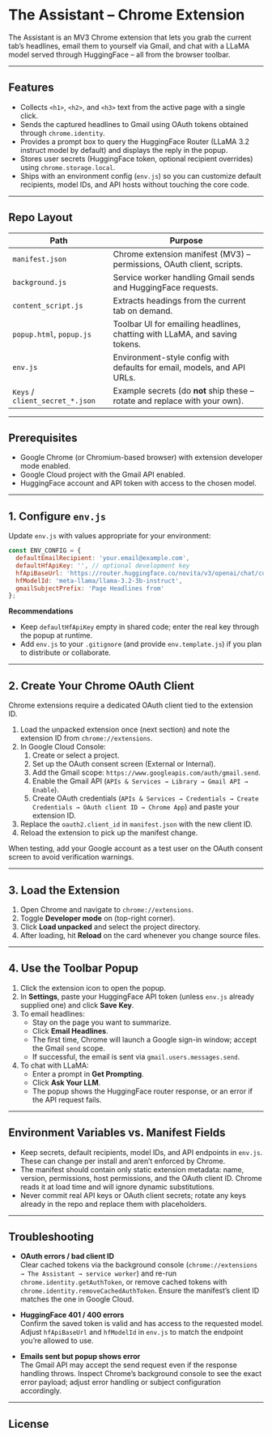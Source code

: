 # The Assistant – Chrome Extension

The Assistant is an MV3 Chrome extension that lets you grab the current tab’s headlines, email them to yourself via Gmail, and chat with a LLaMA model served through HuggingFace – all from the browser toolbar.

---

## Features
- Collects `<h1>`, `<h2>`, and `<h3>` text from the active page with a single click.
- Sends the captured headlines to Gmail using OAuth tokens obtained through `chrome.identity`.
- Provides a prompt box to query the HuggingFace Router (LLaMA 3.2 instruct model by default) and displays the reply in the popup.
- Stores user secrets (HuggingFace token, optional recipient overrides) using `chrome.storage.local`.
- Ships with an environment config (`env.js`) so you can customize default recipients, model IDs, and API hosts without touching the core code.

---

## Repo Layout
| Path | Purpose |
| --- | --- |
| `manifest.json` | Chrome extension manifest (MV3) – permissions, OAuth client, scripts. |
| `background.js` | Service worker handling Gmail sends and HuggingFace requests. |
| `content_script.js` | Extracts headings from the current tab on demand. |
| `popup.html`, `popup.js` | Toolbar UI for emailing headlines, chatting with LLaMA, and saving tokens. |
| `env.js` | Environment-style config with defaults for email, models, and API URLs. |
| `Keys` / `client_secret_*.json` | Example secrets (do **not** ship these – rotate and replace with your own). |

---

## Prerequisites
- Google Chrome (or Chromium-based browser) with extension developer mode enabled.
- Google Cloud project with the Gmail API enabled.
- HuggingFace account and API token with access to the chosen model.

---

## 1. Configure `env.js`
Update `env.js` with values appropriate for your environment:

```js
const ENV_CONFIG = {
  defaultEmailRecipient: 'your.email@example.com',
  defaultHfApiKey: '', // optional development key
  hfApiBaseUrl: 'https://router.huggingface.co/novita/v3/openai/chat/completions',
  hfModelId: 'meta-llama/llama-3.2-3b-instruct',
  gmailSubjectPrefix: 'Page Headlines from'
};
```

**Recommendations**
- Keep `defaultHfApiKey` empty in shared code; enter the real key through the popup at runtime.
- Add `env.js` to your `.gitignore` (and provide `env.template.js`) if you plan to distribute or collaborate.

---

## 2. Create Your Chrome OAuth Client
Chrome extensions require a dedicated OAuth client tied to the extension ID.

1. Load the unpacked extension once (next section) and note the extension ID from `chrome://extensions`.
2. In Google Cloud Console:
   1. Create or select a project.
   2. Set up the OAuth consent screen (External or Internal).
   3. Add the Gmail scope: `https://www.googleapis.com/auth/gmail.send`.
   4. Enable the Gmail API (`APIs & Services → Library → Gmail API → Enable`).
   5. Create OAuth credentials (`APIs & Services → Credentials → Create Credentials → OAuth client ID → Chrome App`) and paste your extension ID.
3. Replace the `oauth2.client_id` in `manifest.json` with the new client ID.
4. Reload the extension to pick up the manifest change.

When testing, add your Google account as a test user on the OAuth consent screen to avoid verification warnings.

---

## 3. Load the Extension
1. Open Chrome and navigate to `chrome://extensions`.
2. Toggle **Developer mode** on (top-right corner).
3. Click **Load unpacked** and select the project directory.
4. After loading, hit **Reload** on the card whenever you change source files.

---

## 4. Use the Toolbar Popup
1. Click the extension icon to open the popup.
2. In **Settings**, paste your HuggingFace API token (unless `env.js` already supplied one) and click **Save Key**.
3. To email headlines:
   - Stay on the page you want to summarize.
   - Click **Email Headlines**.
   - The first time, Chrome will launch a Google sign-in window; accept the Gmail `send` scope.
   - If successful, the email is sent via `gmail.users.messages.send`.
4. To chat with LLaMA:
   - Enter a prompt in **Get Prompting**.
   - Click **Ask Your LLM**.
   - The popup shows the HuggingFace router response, or an error if the API request fails.

---

## Environment Variables vs. Manifest Fields
- Keep secrets, default recipients, model IDs, and API endpoints in `env.js`. These can change per install and aren’t enforced by Chrome.
- The manifest should contain only static extension metadata: name, version, permissions, host permissions, and the OAuth client ID. Chrome reads it at load time and will ignore dynamic substitutions.
- Never commit real API keys or OAuth client secrets; rotate any keys already in the repo and replace them with placeholders.

---

## Troubleshooting
- **OAuth errors / bad client ID**  
  Clear cached tokens via the background console (`chrome://extensions → The Assistant → service worker`) and re-run `chrome.identity.getAuthToken`, or remove cached tokens with `chrome.identity.removeCachedAuthToken`. Ensure the manifest’s client ID matches the one in Google Cloud.

- **HuggingFace 401 / 400 errors**  
  Confirm the saved token is valid and has access to the requested model. Adjust `hfApiBaseUrl` and `hfModelId` in `env.js` to match the endpoint you’re allowed to use.

- **Emails sent but popup shows error**  
  The Gmail API may accept the send request even if the response handling throws. Inspect Chrome’s background console to see the exact error payload; adjust error handling or subject configuration accordingly.

---

## License
